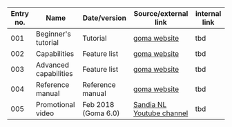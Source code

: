 |Entry no. | Name | Date/version | Source/external link | internal link | 
| --- |----------- |----------- | ----------- | ------ |
|001 | Beginner's tutorial | Tutorial |  [goma website](https://www.gomafem.com/files/goma-beginners-tutorial.pdf)   | tbd |
|002 | Capabilities | Feature list|  [goma website](https://www.gomafem.com/files/goma_capabilities_august_2020.pdf) | tbd |
|003 |Advanced capabilities |Feature list |[goma website](https://www.gomafem.com/files/goma-adv-cap.pdf) |tbd |
|004 | Reference manual |Reference manual |[goma website](https://www.gomafem.com/files/goma-manual.pdf) | tbd |
|005 | Promotional video | Feb 2018 (Goma 6.0) | [Sandia NL Youtube channel](https://youtube.com/watch?v=9Gd3LaEd2rg) | tbd |
